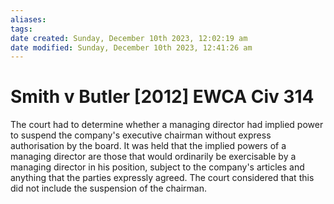 ```yaml
---
aliases: 
tags: 
date created: Sunday, December 10th 2023, 12:02:19 am
date modified: Sunday, December 10th 2023, 12:41:26 am
---
```


# Smith v Butler [2012] EWCA Civ 314

The court had to determine whether a managing director had implied power to suspend the company's executive chairman without express authorisation by the board. It was held that the implied powers of a managing director are those that would ordinarily be exercisable by a managing director in his position, subject to the company's articles and anything that the parties expressly agreed. The court considered that this did not include the suspension of the chairman.
